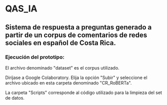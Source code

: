 # QAS_IA
## Sistema de respuesta a preguntas generado a partir de un corpus de comentarios de redes sociales en español de Costa Rica.

### Ejecución del prototipo:

El archivo denominado "dataset" es el corpus utilizado.

Diríjase a Google Colaboratory. Elija la opción "Subir" y seleccione el archivo ubicado en esta carpeta denominado "CR_RoBERTa".

La carpeta "Scripts" corresponde al código utilizado para la limpieza del set de datos.
